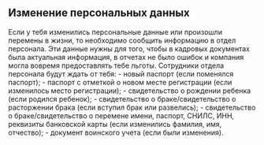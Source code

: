## Изменение персональных данных

Если у тебя изменились персональные данные или произошли перемены в жизни, то необходимо сообщить информацию в отдел персонала. Эти данные нужны для того, чтобы  в кадровых документах была актуальная информация, в отчетах не было ошибок и компания могла вовремя предоставлять тебе льготы. Сотрудники отдела персонала будут ждать от тебя: - новый паспорт (если поменялся паспорт); - паспорт с отметкой о новом месте регистрации (если изменилось место регистрации); - свидетельство о рождении ребенка (если родился ребенок); - свидетельство о браке/свидетельство о расторжении брака (если вступил брак или развелись); - свидетельство о браке/свидетельство о перемене имени, паспорт, СНИЛС, ИНН, реквизиты банковской карты (если изменились фамилия, имя, отчество); - документ воинского учета (если были изменения).